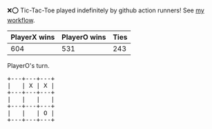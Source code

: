 :x::o: Tic-Tac-Toe played indefinitely by github action runners! See [my workflow](.github/workflows/play.yaml).

|PlayerX wins|PlayerO wins|Ties|
|-|-|-|
|604|531|243|

PlayerO's turn.

<pre>
+---+---+---+
|   | X | X |
+---+---+---+
|   |   |   |
+---+---+---+
|   |   | O |
+---+---+---+
</pre>